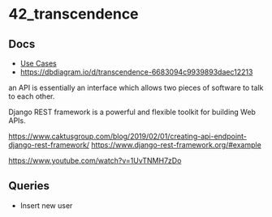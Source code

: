 # 42_transcendence

## Docs

- [Use Cases](https://drive.google.com/file/d/1B6xse5z9jmXYS-OXxD0KZGPlE2jtSUlU/view?usp=sharing)
- https://dbdiagram.io/d/transcendence-6683094c9939893daec12213


an API is essentially an interface which allows two pieces of software to talk to each other.


Django REST framework is a powerful and flexible toolkit for building Web APIs.






https://www.caktusgroup.com/blog/2019/02/01/creating-api-endpoint-django-rest-framework/
https://www.django-rest-framework.org/#example





https://www.youtube.com/watch?v=1UvTNMH7zDo

## Queries

- Insert new user
```sql
```	